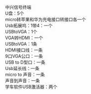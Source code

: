 中兴信号终端     
U盘：5个     
micro转苹果和华为充电接口转接口各一个     
Usb拓展坞：1带4：一个     
USBtoVGA：1个     
VGA转HDMI：一个    
USBtoVGA：1条    
HDMI接口线：一条     
9口VGA公口：一条    
USB to D型口：一条    
Usb延长线：一条    
micro to 声音：一条    
声音到声音：一条    
学车软件USB激活器：两个    
